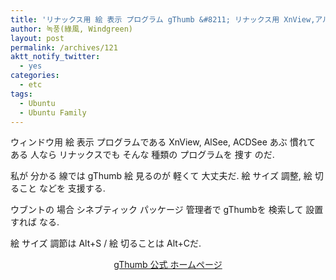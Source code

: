 ```yaml
---
title: 'リナックス用 絵 表示 プログラム gThumb &#8211; リナックス用 XnView,アルシ,ACDSee ような のを 捜したら&#8230;'
author: 녹풍(綠風, Windgreen)
layout: post
permalink: /archives/121
aktt_notify_twitter:
  - yes
categories:
  - etc
tags:
  - Ubuntu
  - Ubuntu Family
---
```

ウィンドウ用 絵 表示 プログラムである XnView, AlSee, ACDSee あぶ 慣れて ある 人なら リナックスでも そんな 種類の プログラムを 捜す のだ.

私が 分かる 線では gThumb 絵 見るのが 軽くて 大丈夫だ. 絵 サイズ 調整, 絵 切ること などを 支援する.

ウブントの 場合 シネブティック パッケージ 管理者で gThumbを 検索して 設置すれば なる.

絵 サイズ 調節は Alt+S / 絵 切ることは Alt+Cだ.

<p style="text-align: center;">
  <a href="https://wiki.gnome.org/Apps/gthumb" target="_blank">gThumb 公式 ホームページ</a>
</p>
